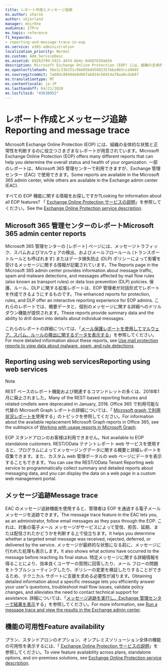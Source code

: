 ```yaml
---
title: レポート作成とメッセージ追跡
ms.author: sharik
author: skjerland
manager: mnirkhe
audience: ITPro
ms.topic: reference
f1_keywords:
- reporting-and-message-trace-in-eop
ms.service: o365-administration
localization_priority: Normal
ms.custom: Adm_ServiceDesc
ms.assetid: b9263f99-5921-44fd-bb4c-0d487b59a656
description: Microsoft Exchange Online Protection (EOP) には、組織の全体的な状態と正常性を判断するのに役立つさまざまなレポートが用意されています。 一部のレポートは、Microsoft 365 管理センターで利用できますが、Exchange 管理センター (EAC) で使用できます。
ms.openlocfilehash: 58e1c33b331c9bb05bd45893357bba9b5cca9945
ms.sourcegitcommit: 7a68dc894dde0d06fab014c56914a78aa8cda847
ms.translationtype: MT
ms.contentlocale: ja-JP
ms.lasthandoff: 04/21/2020
ms.locfileid: "43638952"
---
```

# <a name="reporting-and-message-trace"></a><span data-ttu-id="1695d-104">レポート作成とメッセージ追跡</span><span class="sxs-lookup"><span data-stu-id="1695d-104">Reporting and message trace</span></span>

<span data-ttu-id="1695d-105">Microsoft Exchange Online Protection (EOP) には、組織の全体的な状態と正常性を判断するのに役立つさまざまなレポートが用意されています。</span><span class="sxs-lookup"><span data-stu-id="1695d-105">Microsoft Exchange Online Protection (EOP) offers many different reports that can help you determine the overall status and health of your organization.</span></span> <span data-ttu-id="1695d-106">一部のレポートは、Microsoft 365 管理センターで利用できますが、Exchange 管理センター (EAC) で使用できます。</span><span class="sxs-lookup"><span data-stu-id="1695d-106">Some reports are available in the Microsoft 365 admin center, while others are available in the Exchange admin center (EAC).</span></span>

<span data-ttu-id="1695d-107">すべての EOP 機能に関する情報をお探しですか?</span><span class="sxs-lookup"><span data-stu-id="1695d-107">Looking for information about all EOP features?</span></span> <span data-ttu-id="1695d-108">「 [Exchange Online Protection サービスの説明](exchange-online-protection-service-description.md)」を参照してください。</span><span class="sxs-lookup"><span data-stu-id="1695d-108">See the [Exchange Online Protection service description](exchange-online-protection-service-description.md).</span></span>

## <a name="microsoft-365-admin-center-reports"></a><span data-ttu-id="1695d-109">Microsoft 365 管理センターのレポート</span><span class="sxs-lookup"><span data-stu-id="1695d-109">Microsoft 365 admin center reports</span></span>

<span data-ttu-id="1695d-110">Microsoft 365 管理センターの [レポート] ページには、メッセージトラフィック、スパムおよびマルウェアの検出、およびメールフロールール (トランスポートルールとも呼ばれます) またはデータ損失防止 (DLP) ポリシーによって影響を受けるメッセージに関する情報が記載されています。</span><span class="sxs-lookup"><span data-stu-id="1695d-110">The Reports page in the Microsoft 365 admin center provides information about message traffic, spam and malware detections, and messages affected by mail flow rules (also known as transport rules) or data loss prevention (DLP) policies.</span></span> <span data-ttu-id="1695d-111">保護、ルール、DLP に関する拡張レポートは、EOP 管理者が対話形式でレポートを作成できるようにするものです。</span><span class="sxs-lookup"><span data-stu-id="1695d-111">The enhanced reports for protection, rules, and DLP offer an interactive reporting experience for EOP admins.</span></span> <span data-ttu-id="1695d-112">これらのレポートでは、概要データと、個別のメッセージに関する詳細へのドリルダウン機能が提供されます。</span><span class="sxs-lookup"><span data-stu-id="1695d-112">These reports provide summary data and the ability to drill down into details about individual messages.</span></span>

<span data-ttu-id="1695d-113">これらのレポートの詳細については、「[メール保護レポートを使用してマルウェア、スパム、ルールの検出に関するデータを表示する](https://docs.microsoft.com/exchange/monitoring/use-mail-protection-reports)」を参照してください。</span><span class="sxs-lookup"><span data-stu-id="1695d-113">For more detailed information about these reports, see [Use mail protection reports to view data about malware, spam, and rule detections](https://docs.microsoft.com/exchange/monitoring/use-mail-protection-reports).</span></span>

## <a name="reporting-using-web-services"></a><span data-ttu-id="1695d-114">Reporting using web services</span><span class="sxs-lookup"><span data-stu-id="1695d-114">Reporting using web services</span></span>

> [!NOTE]
> <span data-ttu-id="1695d-115">REST ベースのレポート機能および関連するコマンドレットの多くは、2018年1月に廃止されました。</span><span class="sxs-lookup"><span data-stu-id="1695d-115">Many of the REST-based reporting features and related cmdlets were deprecated in January, 2018.</span></span> <span data-ttu-id="1695d-116">Office 365 で利用可能な代替の Microsoft Graph レポートの詳細については、「 [Microsoft graph で利用状況レポートを](https://go.microsoft.com/fwlink/p/?LinkID=865135)使用する」のトピックを参照してください。</span><span class="sxs-lookup"><span data-stu-id="1695d-116">For information about the available replacement Microsoft Graph reports in Office 365, see the subtopics of [Working with usage reports in Microsoft Graph](https://go.microsoft.com/fwlink/p/?LinkID=865135).</span></span>

<span data-ttu-id="1695d-117">EOP スタンドアロンのお客様は利用できません。</span><span class="sxs-lookup"><span data-stu-id="1695d-117">Not available to EOP standalone customers.</span></span> <span data-ttu-id="1695d-118">REST/OData テナントレポート web サービスを使用すると、プログラムによってメッセージングデータに関する概要と詳細レポートを収集できます。また、カスタム web 管理ポータルの web ページにデータを表示することもできます。</span><span class="sxs-lookup"><span data-stu-id="1695d-118">You can use the REST/OData Tenant Reporting web service to programmatically collect summary and detailed reports about messaging data, and you can display the data on a web page in a custom web management portal.</span></span>

## <a name="message-trace"></a><span data-ttu-id="1695d-119">メッセージ追跡</span><span class="sxs-lookup"><span data-stu-id="1695d-119">Message trace</span></span>

<span data-ttu-id="1695d-120">EAC のメッセージ追跡機能を使用すると、管理者は EOP を通過する電子メールメッセージを追跡できます。</span><span class="sxs-lookup"><span data-stu-id="1695d-120">The message trace feature in the EAC lets you, as an administrator, follow email messages as they pass through the EOP.</span></span> <span data-ttu-id="1695d-121">これは、対象の電子メール メッセージがサービスによって受信、拒否、延期、または配信されたかどうかを判断する上で役立ちます。</span><span class="sxs-lookup"><span data-stu-id="1695d-121">It helps you determine whether a targeted email message was received, rejected, deferred, or delivered by the service.</span></span> <span data-ttu-id="1695d-122">メッセージが最終的な状態になる前に、メッセージに行われた処理も表示します。</span><span class="sxs-lookup"><span data-stu-id="1695d-122">It also shows what actions have occurred to the message before reaching its final status.</span></span> <span data-ttu-id="1695d-123">特定メッセージに関する詳細情報を得ることにより、効率良くユーザーの質問に回答したり、メール フローの問題をトラブルシューティングしたり、ポリシーの変更を検証したりすることができるため、テクニカル サポートに支援を求める必要性が減ります。</span><span class="sxs-lookup"><span data-stu-id="1695d-123">Obtaining detailed information about a specific message lets you efficiently answer your user's questions, troubleshoot mail flow issues, validate policy changes, and alleviates the need to contact technical support for assistance.</span></span> <span data-ttu-id="1695d-124">詳細については、「[メッセージ追跡を実行し、Exchange 管理センターで結果を表示](https://docs.microsoft.com/exchange/monitoring/trace-an-email-message/run-a-message-trace-and-view-results)する」を参照してください。</span><span class="sxs-lookup"><span data-stu-id="1695d-124">For more information, see [Run a message trace and view the results in the Exchange admin center](https://docs.microsoft.com/exchange/monitoring/trace-an-email-message/run-a-message-trace-and-view-results).</span></span>

## <a name="feature-availability"></a><span data-ttu-id="1695d-125">機能の可用性</span><span class="sxs-lookup"><span data-stu-id="1695d-125">Feature availability</span></span>

<span data-ttu-id="1695d-126">プラン、スタンドアロンのオプション、オンプレミスソリューション全体の機能の可用性を表示するには、「 [Exchange Online Protection サービスの説明](exchange-online-protection-service-description.md)」を参照してください。</span><span class="sxs-lookup"><span data-stu-id="1695d-126">To view feature availability across plans, standalone options, and on-premises solutions, see [Exchange Online Protection service description](exchange-online-protection-service-description.md).</span></span>
